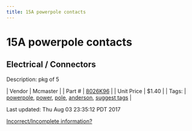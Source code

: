 ```yaml
---
title: 15A powerpole contacts
---
```


# 15A powerpole contacts
## Electrical / Connectors
Description: 	pkg of 5 

| Vendor | Mcmaster | 
| Part # | [8026K96](https://www.mcmaster.com/#8026K96) | 
| Unit Price | $1.40 | 
| Tags: | [powerpole](https://jgermita.github.io/frc-parts/search/?q=powerpole), [power](https://jgermita.github.io/frc-parts/search/?q=power), [pole](https://jgermita.github.io/frc-parts/search/?q=pole), [anderson](https://jgermita.github.io/frc-parts/search/?q=anderson), [suggest tags](https://docs.google.com/forms/d/e/1FAIpQLSeWyY8v3RgOty-MyWmh9U0iivNYN_molChYyS-0U-o-kOAv_g/viewform) | 

Last updated: Thu Aug 03 23:35:12 PDT 2017

 [Incorrect/Incomplete information?](https://docs.google.com/forms/d/e/1FAIpQLSeWyY8v3RgOty-MyWmh9U0iivNYN_molChYyS-0U-o-kOAv_g/viewform)